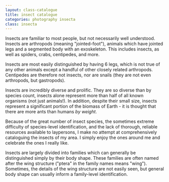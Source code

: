 ```yaml
---
layout: class-catalogue
title: insect catalogue
categories: photography insecta
class: insecta
---
```


Insects are familiar to most people, but not necessarily well understood.
Insects are arthropods (meaning "jointed-foot"), animals which have jointed legs and a segmented body
with an exoskeleton. This includes insects, as well as spiders, crabs,
centipedes, and more.

Insects are most easily distinguished by having 6 legs, which is not true of any other animals except a handful of other closely related arthropods. Centipedes are therefore not insects, nor are snails (they are not even arthropods, but gastropods).

Insects are incredibly diverse and prolific. They are so diverse than by species count, insects alone represent more than half of all known organisms (not just animals!). In addition, despite their small size, insects represent a significant portion of the biomass of Earth - it is thought that there are more ants than humans _by weight_.

Because of the great number of insect species, the sometimes extreme difficulty of species-level identification, and the lack of thorough, reliable resources available to laypersons, I make no attempt at comprehensively cataloguing the insects of my area. I simply enjoy the ones around me and celebrate the ones I really like.

Insects are largely divided into families which can generally be distinguished simply by their body shape. These families are often named after the wing structure ("ptera" in the family names means "wing"). Sometimes, the details of the wing structure are not easily seen, but general body shape can usually inform a family-level identification.